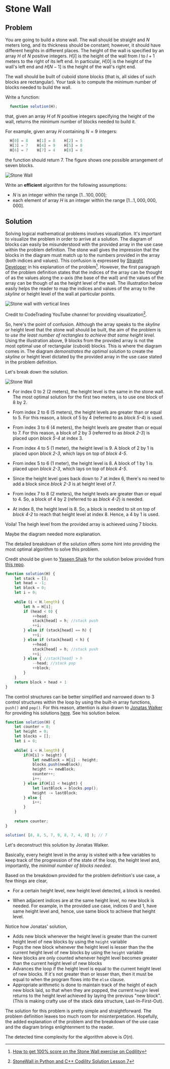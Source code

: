 # Stone Wall

## Problem

You are going to build a stone wall. The wall should be straight and $N$ meters long, and its thickness should be constant; however, it should have different heights in different places. The height of the wall is specified by an array $H$ of $N$ positive integers. $H[I]$ is the height of the wall from $I$ to $I + 1$ meters to the right of its left end. In particular, $H[0]$ is the height of the wall's left end and $H[N − 1]$ is the height of the wall's right end.

The wall should be built of cuboid stone blocks (that is, all sides of such blocks are rectangular). Your task is to compute the minimum number of blocks needed to build the wall.

Write a function:

```js
  function solution(H);
```

that, given an array $H$ of $N$ positive integers specifying the height of the wall, returns the minimum number of blocks needed to build it.

For example, given array $H$ containing $N = 9$ integers:

```js
  H[0] = 8    H[1] = 8    H[2] = 5
  H[3] = 7    H[4] = 9    H[5] = 8
  H[6] = 7    H[7] = 4    H[8] = 8
```

the function should return 7. The figure shows one possible arrangement of seven blocks.

![Stone Wall](/.attachments/stone-wall.png)

Write an **efficient** algorithm for the following assumptions:

- $N$ is an integer within the range $[1 ... 100,000]$;
- each element of array $H$ is an integer within the range $[1 ... 1,000,000,000]$.

## Solution

Solving logical mathematical problems involves visualization. It's important to visualize the problem in order to arrive at a solution. The diagram of blocks can easily be misunderstood with the provided array in the use case within the problem definition. The stone wall gives the impression that the blocks in the diagram must match up to the numbers provided in the array (both indices and values). This confusion is expressed by [Straight Developer](http://straightdeveloper.com/) in his explanation of the problem[^1]. However, the first paragraph of the problem definition states that the indices of the array can be thought of as the values along the x-axis (the base of the wall) and the values of the array can be though of as the height level of the wall. The illustration below easily helps the reader to map the indices and values of the array to the _skyline_ or height level of the wall at particular points.

![Stone wall with vertical lines](/.attachments/stone-wall-better-diagram-v2.png)

Credit to CodeTrading YouTube channel for providing visualization[^2].

So, here's the point of confusion. Although the array speaks to the _skyline_ or height level that the stone wall should be built, the aim of the problem is to _use the least number of rectangles to achieve that same height level_. Using the illustration above, 9 blocks from the provided array is not the most optimal use of rectangular (cuboid) blocks. This is where the diagram comes in. The diagram _demonstrates the optimal solution_ to create the _skyline_ or height level dictated by the provided array in the use case stated in the problem definition.

Let's break down the solution.

![Stone Wall](/.attachments/stone-wall.png)

- For index 0 to 2 (2 meters), the height level is the same in the stone wall. The most optimal solution for the first two meters, is to use one block of 8 by 2.

- From index 2 to 6 (5 meters), the height levels are greater than or equal to 5. For this reason, a block of 5 by 4 (referred to as _block 5-4_) is used.

- From index 3 to 6 (4 meters), the height levels are greater than or equal to 7. For this reason, a block of 2 by 3 (referred to as _block 2-3_) is placed upon _block 5-4_ at index 3.

- From index 4 to 5 (1 meter), the height level is 9. A block of 2 by 1 is placed upon _block 2-3_, which lays on top of _block 4-5_.

- From index 5 to 6 (1 meter), the height level is 8. A block of 1 by 1 is placed upon _block 2-3_, which lays on top of _block 4-5_.

- Since the height level goes back down to 7 at index 6, there's no need to add a block since _block 2-3_ is at height level of 7.

- From index 7 to 8 (2 meters), the height levels are greater than or equal to 4. So, a block of 4 by 2 (referred to as _block 4-2_) is needed.

- At index 8, the height level is 8. So, a block is needed to sit on top of _block 4-2_ to reach that height level at index 8. Hence, a 4 by 1 is used.

Voila! The heigh level from the provided array is achieved using 7 blocks.

Maybe the diagram needed more explanation.

The detailed breakdown of the solution offers some hint into providing the most optimal algorithm to solve this problem.

Credit should be given to [Yaseen Shaik](https://github.com/yaseenshaik) for the solution below provided from [this repo](https://github.com/yaseenshaik/codility-solutions-javascript).

```js
function solution(H) {
    let stack = [];
    let head = -1;
    let block = 0;
    let i = 0;
    
    while (i < H.length) {
        let h = H[i];
        if (head < 0) {
            ++head;
            stack[head] = h; //stack push
            ++i;
        } else if (stack[head] == h) {
            ++i;
        } else if (stack[head] < h) {
            ++head;
            stack[head] = h; //stack push
            ++i;
        } else { //stack[head] > h
            --head; //stack pop
            ++block;
        }
    }
    return block + head + 1
}
```

The control structures can be better simplified and narrowed down to 3 control structures within the loop by using the built-in array functions, `push()` and `pop()`. For this reason, attention is also drawn to [Jonatas Walker](https://gist.github.com/jonataswalker) for providing his solutions [here](https://gist.github.com/jonataswalker/08187f5457fac4af1e86cf8c86647e23). See his solution below.

```js
function solution(H) {
    let counter = 0;
    let height = 0;
    let blocks = [];
    let i = 0;
    
    while( i < H.length) {
        if(H[i] > height) {
            let newBlock = H[i] - height;
            blocks.push(newBlock);
            height += newBlock;
            counter++;
            i++;
        } else if(H[i] < height) {
            let lastBlock = blocks.pop();
            height -= lastBlock;
        } else {
            i++;
        }
    }
    
    return counter;
}

solution( [8, 8, 5, 7, 9, 8, 7, 4, 8] ); // 7
```

Let's deconstruct this solution by Jonatas Walker.

Basically, every height level in the array is visited with a few variables to keep track of the progression of the state of the loop, the height level and, importantly, the _minimal number of blocks needed_.

Based on the breakdown provided for the problem definition's use case, a few things are clear,

 - For a certain height level, new height level detected, a block is needed.

 - When adjacent indices are at the same height level, no new block is needed. For example, in the provided use case, indices 0 and 1, have same height level and, hence, use same block to achieve that height level.

Notice how Jonatas' solution,

 - Adds new block whenever the height level is greater than the current height level of new blocks by using the `height` variable
 - Pops the new block whenever the height level is lesser than the the current height level of new blocks by using the `height` variable
 - New blocks are only counted whenever height level becomes greater than the current height level of new blocks
 - Advances the loop if the height level is equal to the current height level of new blocks. If it's not greater than or lesser than, then it must be equal to when the program flows into the `else` clause.
 - Appropriate arithmetic is done to maintain track of the height of each new block laid, so that when they are popped, the current `height` level returns to the height level achieved by laying the previous "new block". (This is making crafty use of the stack data structure, Last-In-First-Out).

The solution for this problem is pretty simple and straightforward. The problem definition leaves too much room for misinterpretation. Hopefully, the added explanation of the problem and the breakdown of the use case and the diagram brings enlightenment to the reader.

The detected time complexity for the algorithm above is $O(n)$.

[^1]: [How to get 100% score on the Stone Wall exercise on Codility](http://straightdeveloper.com/how-to-get-100-score-on-the-stonewall-exercise-on-codility/)
[^2]: [StoneWall in Python and C++ Codility Solution Lesson 7](https://youtu.be/BhBJ7MqjF-s)